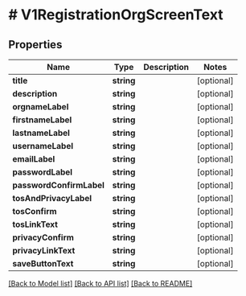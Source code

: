 # # V1RegistrationOrgScreenText

## Properties

Name | Type | Description | Notes
------------ | ------------- | ------------- | -------------
**title** | **string** |  | [optional]
**description** | **string** |  | [optional]
**orgnameLabel** | **string** |  | [optional]
**firstnameLabel** | **string** |  | [optional]
**lastnameLabel** | **string** |  | [optional]
**usernameLabel** | **string** |  | [optional]
**emailLabel** | **string** |  | [optional]
**passwordLabel** | **string** |  | [optional]
**passwordConfirmLabel** | **string** |  | [optional]
**tosAndPrivacyLabel** | **string** |  | [optional]
**tosConfirm** | **string** |  | [optional]
**tosLinkText** | **string** |  | [optional]
**privacyConfirm** | **string** |  | [optional]
**privacyLinkText** | **string** |  | [optional]
**saveButtonText** | **string** |  | [optional]

[[Back to Model list]](../../README.md#models) [[Back to API list]](../../README.md#endpoints) [[Back to README]](../../README.md)
